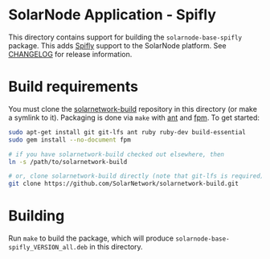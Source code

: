 # SolarNode Application - Spifly

This directory contains support for building the `solarnode-base-spifly` package. This adds
[Spifly][spifly] support to the SolarNode platform. See [CHANGELOG](./CHANGELOG.md)
for release information.

# Build requirements

You must clone the [solarnetwork-build][sn-build] repository in this directory (or make a symlink
to it). Packaging is done via `make` with [ant][ant] and [fpm][fpm]. To get started:

```sh
sudo apt-get install git git-lfs ant ruby ruby-dev build-essential
sudo gem install --no-document fpm

# if you have solarnetwork-build checked out elsewhere, then
ln -s /path/to/solarnetwork-build

# or, clone solarnetwork-build directly (note that git-lfs is required)
git clone https://github.com/SolarNetwork/solarnetwork-build.git
```

# Building

Run `make` to build the package, which will produce `solarnode-base-spifly_VERSION_all.deb` in
this directory.

[ant]: https://ant.apache.org/
[fpm]: https://github.com/jordansissel/fpm
[spifly]: https://aries.apache.org/documentation/modules/spi-fly.html
[sn-build]: https://github.com/SolarNetwork/solarnetwork-build/
